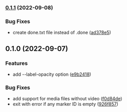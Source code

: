 
### [0.1.1](https://github.com/vzhd1701/MarkersExtractor/compare/0.1.0...0.1.1) (2022-09-08)


### Bug Fixes

* create done.txt file instead of .done ([ad378e5](https://github.com/vzhd1701/MarkersExtractor/commit/ad378e52b836de0dbb2534128e890ab71d724002))

## 0.1.0 (2022-09-07)


### Features

* add --label-opacity option ([e9b2418](https://github.com/vzhd1701/MarkersExtractor/commit/e9b2418df8b2b07bf22e5a7b1da257ef2456578e))


### Bug Fixes

* add support for media files without video ([f0d84de](https://github.com/vzhd1701/MarkersExtractor/commit/f0d84dee5f48f43f3d0feb219480126839e463d7))
* exit with error if any marker ID is empty ([926f857](https://github.com/vzhd1701/MarkersExtractor/commit/926f8575a51c979d72e7dba80eda36a5ae9b1cab))

